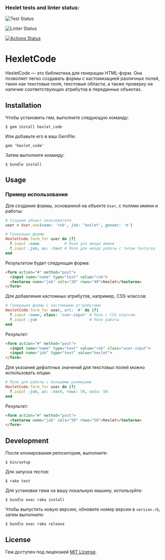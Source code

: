 
### Hexlet tests and linter status:

![Test Status](https://github.com/Houssse/rails-project-63/actions/workflows/test.yml/badge.svg?branch=main&event=push)

![Linter Status](https://github.com/Houssse/rails-project-63/actions/workflows/lint.yml/badge.svg?branch=main&event=push)

[![Actions Status](https://github.com/Houssse/rails-project-63/actions/workflows/hexlet-check.yml/badge.svg)](https://github.com/Houssse/rails-project-63/actions)

# HexletCode

HexletCode — это библиотека для генерации HTML-форм. Она позволяет легко создавать формы с кастомизацией различных полей, таких как текстовые поля, текстовые области, а также проверку на наличие соответствующих атрибутов в переданных объектах.

## Installation

Чтобы установить гем, выполните следующую команду:

    $ gem install hexlet_code

Или добавьте его в ваш Gemfile:

    gem 'hexlet_code'

Затем выполните команду:

    $ bundle install

## Usage

### Пример использования

Для создания формы, основанной на объекте `User`, с полями имени и работы:

```ruby
# Создаем объект пользователя
user = User.new(name: 'rob', job: 'hexlet', gender: 'm')

# Генерация формы
HexletCode.form_for user do |f|
  f.input :name           # Поле для ввода имени
  f.input :job, as: :text # Поле для ввода работы с типом textarea
end
```

Результатом будет следующая форма:

```html
<form action="#" method="post">
  <input name="name" type="text" value="rob">
  <textarea name="job" cols="20" rows="40">hexlet</textarea>
</form>
```

Для добавления кастомных атрибутов, например, CSS-классов:

```ruby
# Генерация формы с кастомными аттрибутами
HexletCode.form_for user, url: '#' do |f|
  f.input :name, class: 'user-input' # Поле с CSS классом
  f.input :job                       # Поле работы
end
```

Результат:

```html
<form action="#" method="post">
  <input name="name" type="text" value="rob" class="user-input">
  <input name="job" type="text" value="hexlet">
</form>
```

Для указания дефолтных значений для текстовых полей можно использовать опции:

```ruby
# Поле для работы с большими размерами
HexletCode.form_for user do |f|
  f.input :job, as: :text, rows: 50, cols: 50
end
```

Результат:

```html
<form action="#" method="post">
  <textarea name="job" cols="50" rows="50">hexlet</textarea>
</form>
```

## Development

После клонирования репозитория, выполните:

    $ bin/setup

Для запуска тестов:

    $ rake test

Для установки гема на вашу локальную машину, используйте:

    $ bundle exec rake install

Чтобы выпустить новую версию, обновите номер версии в `version.rb`, затем выполните:

    $ bundle exec rake release

## License

Гем доступен под лицензией [MIT License](https://opensource.org/licenses/MIT).
